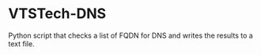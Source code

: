 # VTSTech-DNS
Python script that checks a list of FQDN for DNS and writes the results to a text file.
